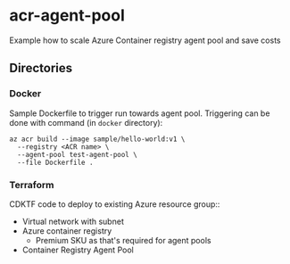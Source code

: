 # acr-agent-pool
Example how to scale Azure Container registry agent pool and save costs

## Directories

### Docker

Sample Dockerfile to trigger run towards agent pool. Triggering can be done with command (in `docker` directory):
```
az acr build --image sample/hello-world:v1 \
  --registry <ACR name> \
  --agent-pool test-agent-pool \
  --file Dockerfile .
```

### Terraform

CDKTF code to deploy to existing Azure resource group::
- Virtual network with subnet
- Azure container registry
  - Premium SKU as that's required for agent pools
- Container Registry Agent Pool
